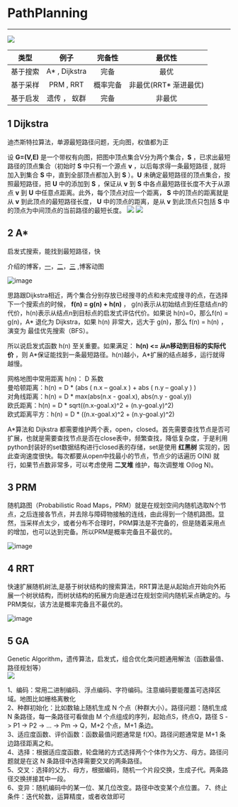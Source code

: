 # PathPlanning
---
![](https://i.imgur.com/6nvPKi0.jpg)

| 类型        	| 例子          	| 完备性		|最优性		|
| ------------- |:-------------:|:-----:	|:--:		|
| 基于搜索		| A* , Dijkstra	|完备		|最优		|
| 基于采样	    | PRM , RRT		|概率完备	|非最优(RRT* 渐进最优)|
| 基于启发 		| 遗传 ， 蚁群	|完备		|非最优		|

## 1 Dijkstra 

迪杰斯特拉算法，单源最短路径问题，无向图，权值都为正

设 **G=(V,E)** 是一个带权有向图，把图中顶点集合V分为两个集合，**S** ，已求出最短路径的顶点集合（初始时 **S** 中只有一个源点 **v** ，以后每求得一条最短路径 , 就将加入到集合 **S** 中，直到全部顶点都加入到 **S** ）。**U** 未确定最短路径的顶点集合，按照最短路径，把 **U** 中的添加到 **S** ，保证从 **v** 到 **S** 中各点最短路径长度不大于从源点 **v** 到 **U** 中任意点距离。此外，每个顶点对应一个距离， **S** 中的顶点的距离就是从 **v** 到此顶点的最短路径长度， **U** 中的顶点的距离，是从 **v** 到此顶点只包括 **S** 中的顶点为中间顶点的当前路径的最短长度。
![](https://i.imgur.com/hV75yqs.jpg)
![](https://i.imgur.com/QQ9eMJH.jpg)

## 2 A* ##
启发式搜索，能找到最短路径，快

介绍的博客，[一](https://blog.csdn.net/zhulichen/article/details/78786493)，[二](https://blog.csdn.net/denghecsdn/article/details/78778769)，[三](https://blog.csdn.net/dazhushenxu/article/details/77833023) ,博客动图 

![image](https://i.imgur.com/3d0KvPf.gif)

思路跟Dijkstra相近，两个集合分别存放已经搜寻的点和未完成搜寻的点，在选择下一个搜索点的时候， **f(n) = g(n) + h(n)** ， g(n)表示从初始结点到任意结点n的代价，h(n)表示从结点n到目标点的启发式评估代价。如果说 h(n)=0，那么f(n) = g(n)，A* 退化为 Dijkstra，如果 h(n) 非常大，远大于 g(n)，那么 f(n) = h(n) ，演变为 最佳优先搜索（BFS）。

所以说启发式函数 h(n) 至关重要。如果满足： **h(n) <= 从n移动到目标的实际代价** ，则 A\*保证能找到一条最短路径。h(n)越小，A\*扩展的结点越多，运行就得越慢。

网格地图中常用距离 h(n)： D 系数  
曼哈顿距离：h(n) = D * (abs ( n.x – goal.x ) + abs ( n.y – goal.y ) )  
对角线距离：h(n) = D * max(abs(n.x - goal.x), abs(n.y - goal.y))  
欧氏距离：h(n) = D * sqrt((n.x-goal.x)^2 + (n.y-goal.y)^2)  
欧式距离平方：h(n) = D * ((n.x-goal.x)^2 + (n.y-goal.y)^2)

A*算法和 Dijkstra 都需要维护两个表，open，closed。首先需要查找节点是否可扩展，也就是需要查找节点是否在close表中，频繁查找，降低复杂度，于是利用python封装好的set数据结构进行closed表的存储，set是使用 **红黑树** 实现的，因此查询速度很快。每次都要从open中找最小的节点，节点少的话遍历 O(N) 就行，如果节点数非常多，可以考虑使用 **二叉堆** 维护，每次调整堆 O(log N)。

## 3 PRM ##
随机路图（Probabilistic Road Maps，PRM）就是在规划空间内随机选取N个节点，之后连接各节点，并去除与障碍物接触的连线，由此得到一个随机路图。显然，当采样点太少，或者分布不合理时，PRM算法是不完备的，但是随着采用点的增加，也可以达到完备。所以PRM是概率完备且不最优的。

![image](https://i.imgur.com/zlp3E86.gif)

## 4 RRT ##
快速扩展随机树法,是基于树状结构的搜索算法，RRT算法是从起始点开始向外拓展一个树状结构，而树状结构的拓展方向是通过在规划空间内随机采点确定的。与PRM类似，该方法是概率完备且不最优的。

![image](https://i.imgur.com/FtMbhki.gif)

## 5 GA ##
Genetic Algorithm，遗传算法，启发式，组合优化类问题通用解法（函数最值、路径规划等）  
![](https://i.imgur.com/z4q0VtE.png)

1、编码：常用二进制编码、浮点编码、字符编码。注意编码要能覆盖可选择区域。地图比如栅格离散化  
2、种群初始化：比如数轴上随机生成 N 个点（种群大小）。路径问题：随机生成 N 条路径，每一条路径可看做由 M 个点组成的序列，起始点S，终点Q，路径 S -> P1 -> P2 -> ... -> Pm -> Q，M+2 个点，M+1 条边。  
3、适应度函数、评价函数：函数最值问题通常是 f(X)。路径问题通常是 M+1 条边路径距离之和。  
4、选择：根据适应度函数，轮盘赌的方式选择两个个体作为父方、母方。路径问题就是在这 N 条路径中选择需要交叉的两条路径。  
5、交叉：选择的父方、母方，根据编码，随机一个片段交换，生成子代。两条路径交换拼接其中一段。  
6、变异：随机编码中的某一位、某几位改变。路径中改变某个点位置。
7、终止条件：迭代轮数，运算精度，或者收敛即可